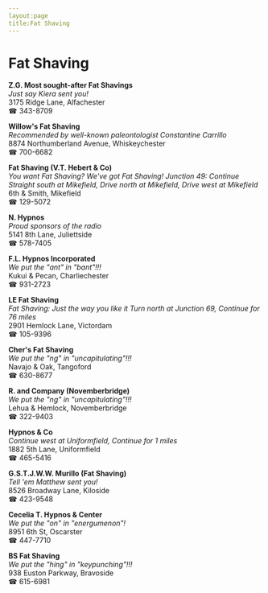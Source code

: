 ```yaml
---
layout:page
title:Fat Shaving
---
```

# Fat Shaving

**Z.G. Most sought-after Fat Shavings**  
_Just say Kiera sent you!_  
3175 Ridge Lane, Alfachester  
☎ 343-8709



**Willow's Fat Shaving**  
_Recommended by well-known paleontologist Constantine Carrillo_  
8874 Northumberland Avenue, Whiskeychester  
☎ 700-6682



**Fat Shaving (V.T. Hebert & Co)**  
_You want Fat Shaving? We've got Fat Shaving! 
Junction 49: Continue Straight south at Mikefield, Drive north at Mikefield, Drive west at Mikefield_  
6th & Smith, Mikefield  
☎ 129-5072



**N. Hypnos**  
_Proud sponsors of the radio_  
5141 8th Lane, Juliettside  
☎ 578-7405



**F.L. Hypnos Incorporated**  
_We put the "ant" in "bant"!!!_  
Kukui & Pecan, Charliechester  
☎ 931-2723



**LE Fat Shaving**  
_Fat Shaving: Just the way you like it 
Turn north at Junction 69, Continue for 76 miles_  
2901 Hemlock Lane, Victordam  
☎ 105-9396



**Cher's Fat Shaving**  
_We put the "ng" in "uncapitulating"!!!_  
Navajo & Oak, Tangoford  
☎ 630-8677



**R. and Company (Novemberbridge)**  
_We put the "ng" in "uncapitulating"!!!_  
Lehua & Hemlock, Novemberbridge  
☎ 322-9403



**Hypnos & Co**  
_Continue west at Uniformfield, Continue for 1 miles_  
1882 5th Lane, Uniformfield  
☎ 465-5416



**G.S.T.J.W.W. Murillo (Fat Shaving)**  
_Tell 'em Matthew sent you!_  
8526 Broadway Lane, Kiloside  
☎ 423-9548



**Cecelia T. Hypnos & Center**  
_We put the "on" in "energumenon"!_  
8951 6th St, Oscarster  
☎ 447-7710



**BS Fat Shaving**  
_We put the "hing" in "keypunching"!!!_  
938 Euston Parkway, Bravoside  
☎ 615-6981



